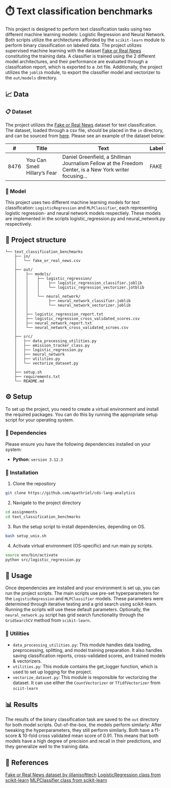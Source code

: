 # ⏱️ Text classification benchmarks

This project is designed to perform text classification tasks using two different machine learning models: Logistic Regression and Neural Network. Both scripts utilize the architectures afforded by the `scikit-learn` module to perform binary classification on labeled data. The project utilizes supervised machine learning with the dataset [Fake or Real News](https://www.kaggle.com/datasets/jillanisofttech/fake-or-real-news) constituting the training data. A classifier is trained using the 2 different model architectures, and their performance are evaluated through a classifcation report, which is exported to a .txt file. Additionally, the project utilizes the `joblib` module, to export the classifier model and vectorizer to the `out/models` directory.

## 📈 Data

### 📋 Dataset
The project utilizes the [Fake or Real News](https://www.kaggle.com/datasets/jillanisofttech/fake-or-real-news) dataset for text classification. The dataset, loaded through a csv file, should be placed in the `in` directory, and can be sourced from [here](https://www.kaggle.com/datasets/jillanisofttech/fake-or-real-news). Please see an example of the dataset below:

| # | Title      | Text                  | Label   |
|---|------------|-----------------------|---------|
| 8476 | You Can Smell Hillary’s Fear | Daniel Greenfield, a Shillman Journalism Fellow at the Freedom Center, is a New York writer focusing... | FAKE |


### 🤖 Model
This project uses two different machine learning models for text classification: `LogisticRegression` and `MLPClassifier`, each representing logistic regression- and neural network models respectiely. These models are implemented in the scripts logistic_regression.py and neural_network.py respectively.

## 📂 Project structure
```
└── text_classification_benchmarks
	├── in/
	│   └── fake_or_real_news.csv
    │
    ├── out/
    │    ├── models/
    │    │    ├── logistic_regression/
    │    │    │    ├── logistic_regression_classifier.joblib
    │    │    │    └── logistic_regression_vectorizer.jotblib
    │    │    │
    │    │    └── neural_network/
    │    │         ├── neural_network_classifier.joblib
    │    │         └── neural_network_vectorizer.joblib
    │    │
    │    ├── logistic_regression_report.txt
    │    ├── logistic_regression_cross_validated_scores.csv
    │    ├── neural_network_report.txt
    │    └── neural_network_cross_validated_scroes.csv
    │ 
	├── src/
	│   ├── data_processing_utilities.py
	│   ├── emission_tracker_class.py
	│   ├── logistic_regression.py
	│   ├── neural_network
	│   ├── utilities.py
	│   └── vectorize_dataset.py
    │
	├── setup.sh
	├── requirements.txt
	└── README.md
```

## ⚙️ Setup
To set up the project, you need to create a virtual environment and install the required packages. You can do this by running the appropriate setup script for your operating system.

### 🐍 Dependencies
Please ensure you have the following dependencies installed on your system:
- **Python**: `version 3.12.3`

### 💾 Installation
1. Clone the repository
```sh
git clone https://github.com/apathriel/cds-lang-analytics
```
2. Navigate to the project directory
```sh
cd assignments
cd text_classification_benchmarks
```
3. Run the setup script to install dependencies, depending on OS.
```sh
bash setup_unix.sh
```
4. Activate virtual environment (OS-specific) and run main py scripts.
```sh
source env/bin/activate
python src/logistic_regression.py
```

## 🚀 Usage
Once dependencies are installed and your environment is set up, you can run the project scripts. The main scripts use pre-set hyperparameters for the `LogisticRegression` and `MLPClassifier` models. These parameters were determined through iterative testing and a grid search using scikit-learn. Running the scripts will use these default parameters. Optionally, the `neural_network.py` script has grid search functionality through the `GridSearchCV` method from `scikit-learn`. 

### 🧰 Utilities
- ``data_processing_utilities.py``: This module handles data loading, preprocessing, splitting, and model training preparation. It also handles saving classification reports, cross-validated scores, and trained models & vectorizers.
- ``utilities.py``: This module contains the get_logger function, which is used to set up logging for the project.
- ``vectorize_dataset.py``: This module is responsible for vectorizing the dataset. It can use either the ``CountVectorizer`` or ``TfidfVectorizer`` from `sciit-learn`

## 📊 Results
The results of the binary classification task are saved to the `out` directory for both model scripts. Out-of-the-box, the models perform similarly: After tweaking the hyperparameters, they still perform similarly. Both have a f1-score & 10-fold cross validated mean score of 0.91. This means that both models have a high degree of precision and recall in their predictions, and they generalize well to the training data.

## 📖 References
[Fake or Real News dataset by jillanisofttech](https://www.kaggle.com/datasets/jillanisofttech/fake-or-real-news)
[LogisticRegression class from scikit-learn](https://scikit-learn.org/stable/modules/generated/sklearn.linear_model.LogisticRegression.html)
[MLPClassifier class from scikit-learn](https://scikit-learn.org/stable/modules/generated/sklearn.neural_network.MLPClassifier.html)